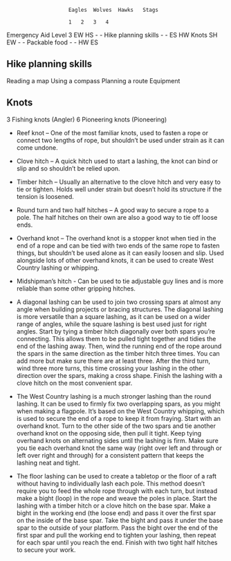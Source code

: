 
                        Eagles  Wolves  Hawks   Stags

                        1   2   3   4
Emergency Aid Level 3   EW  HS  -   -
Hike planning skills    -   -   ES  HW
Knots                   SH  EW  -   -
Packable food           -   -   HW  ES



## Hike planning skills

Reading a map
Using a compass
Planning a route
Equipment

## Knots

3 Fishing knots (Angler)
6 Pioneering knots (Pioneering)

* Reef knot – One of the most familiar knots, used to fasten a rope or connect two lengths of rope, but shouldn’t be used under strain as it can come undone.
* Clove hitch – A quick hitch used to start a lashing, the knot can bind or slip and so shouldn’t be relied upon.
* Timber hitch – Usually an alternative to the clove hitch and very easy to tie or tighten. Holds well under strain but doesn’t hold its structure if the tension is loosened.
* Round turn and two half hitches – A good way to secure a rope to a pole. The half hitches on their own are also a good way to tie off loose ends.
* Overhand knot – The overhand knot is a stopper knot when tied in the end of a rope and can be tied with two ends of the same rope to fasten things, but shouldn’t be used alone as it can easily loosen and slip. Used alongside lots of other overhand knots, it can be used to create West Country lashing or whipping.
* Midshipman’s hitch - Can be used to tie adjustable guy lines and is more reliable than some other gripping hitches.

* A diagonal lashing can be used to join two crossing spars at almost any angle when building projects or bracing structures. The diagonal lashing is more versatile than a square lashing, as it can be used on a wider range of angles, while the square lashing is best used just for right angles. Start by tying a timber hitch diagonally over both spars you’re connecting. This allows them to be pulled tight together and tidies the end of the lashing away. Then, wind the running end of the rope around the spars in the same direction as the timber hitch three times. You can add more but make sure there are at least three. After the third turn, wind three more turns, this time crossing your lashing in the other direction over the spars, making a cross shape. Finish the lashing with a clove hitch on the most convenient spar.
* The West Country lashing is a much stronger lashing than the round lashing. It can be used to firmly fix two overlapping spars, as you might when making a flagpole. It’s based on the West Country whipping, which is used to secure the end of a rope to keep it from fraying. Start with an overhand knot. Turn to the other side of the two spars and tie another overhand knot on the opposing side, then pull it tight. Keep tying overhand knots on alternating sides until the lashing is firm. Make sure you tie each overhand knot the same way (right over left and through or left over right and through) for a consistent pattern that keeps the lashing neat and tight.
* The floor lashing can be used to create a tabletop or the floor of a raft without having to individually lash each pole. This method doesn’t require you to feed the whole rope through with each turn, but instead make a bight (loop) in the rope and weave the poles in place. Start the lashing with a timber hitch or a clove hitch on the base spar. Make a bight in the working end (the loose end) and pass it over the first spar on the inside of the base spar. Take the bight and pass it under the base spar to the outside of your platform. Pass the bight over the end of the first spar and pull the working end to tighten your lashing, then repeat for each spar until you reach the end. Finish with two tight half hitches to secure your work.

